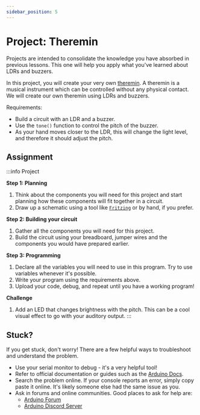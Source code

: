 ```yaml
---
sidebar_position: 5
---
```


# Project: Theremin

Projects are intended to consolidate the knowledge you have absorbed in previous lessons. This one will help you apply what you've learned about LDRs and buzzers.

In this project, you will create your very own [theremin](https://en.wikipedia.org/wiki/Theremin). A theremin is a musical instrument which can be controlled without any physical contact. We will create our own theremin using LDRs and buzzers.

Requirements: 
- Build a circuit with an LDR and a buzzer. 
- Use the `tone()` function to control the pitch of the buzzer. 
- As your hand moves closer to the LDR, this will change the light level, and therefore it should adjust the pitch. 

## Assignment 

:::info Project

**Step 1: Planning**

1. Think about the components you will need for this project and start planning how these components will fit together in a circuit. 
2. Draw up a schematic using a tool like [`Fritzing`](https://fritzing.org/) or by hand, if you prefer. 

**Step 2: Building your circuit**

1. Gather all the components you will need for this project. 
2. Build the circuit using your breadboard, jumper wires and the components you would have prepared earlier. 

**Step 3: Programming**

1. Declare all the variables you will need to use in this program. Try to use variables whenever it's possible. 
2. Write your program using the requirements above.
3. Upload your code, debug, and repeat until you have a working program!

**Challenge**

1. Add an LED that changes brightness with the pitch. This can be a cool visual effect to go with your auditory output. 
:::

## Stuck?

If you get stuck, don't worry! There are a few helpful ways to troubleshoot and understand the problem. 

- Use your serial monitor to debug - it's a very helpful tool!
- Refer to official documentation or guides such as the [Arduino Docs](https://docs.arduino.cc/).
- Search the problem online. If your console reports an error, simply copy paste it online. It's likely someone else had the same issue as you. 
- Ask in forums and online communities. Good places to ask for help are:
    - [Arduino Forum](https://forum.arduino.cc/)
    - [Arduino Discord Server](https://support.arduino.cc/hc/en-us/articles/4405329164178-Join-the-official-Arduino-Discord-server)